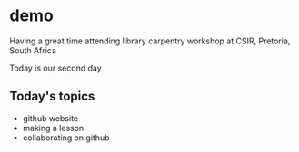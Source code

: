 # demo
Having a great time attending library carpentry workshop at CSIR, Pretoria, South Africa

Today is our second day

## Today's topics

- github website
- making a lesson
- collaborating on github
